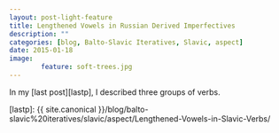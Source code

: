 ```yaml
---
layout: post-light-feature
title: Lengthened Vowels in Russian Derived Imperfectives
description: ""
categories: [blog, Balto-Slavic Iteratives, Slavic, aspect] 
date: 2015-01-18
image: 
        feature: soft-trees.jpg
---
```


In my [last post][lastp], I described three groups of verbs.

[lastp]: {{ site.canonical }}/blog/balto-slavic%20iteratives/slavic/aspect/Lengthened-Vowels-in-Slavic-Verbs/

